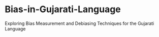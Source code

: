 # Bias-in-Gujarati-Language
Exploring Bias Measurement and Debiasing Techniques for the Gujarati Language
